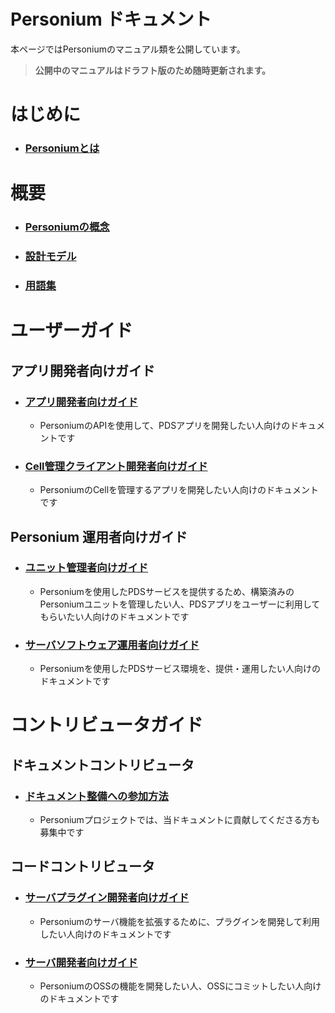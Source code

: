 #  Personium ドキュメント

本ページではPersoniumのマニュアル類を公開しています。

> __公開中のマニュアルはドラフト版のため随時更新されます。__

# はじめに

* ### [Personiumとは](./overview/001_Introduction.html)

# 概要

* ### [Personiumの概念](./user_guide/001_Personium_Concepts.html)

* ### [設計モデル](./user_guide/005_Model_construction.html)

* ### [用語集](./user_guide/008_Glossary.html)

# ユーザーガイド  
## アプリ開発者向けガイド  
* ### [アプリ開発者向けガイド](./app-developer/index.html)
  * PersoniumのAPIを使用して、PDSアプリを開発したい人向けのドキュメントです

* ### [Cell管理クライアント開発者向けガイド](./cell-client-developer/index.html)
  * PersoniumのCellを管理するアプリを開発したい人向けのドキュメントです

## Personium 運用者向けガイド
* ### [ユニット管理者向けガイド](./unit-administrator/index.html)
  * Personiumを使用したPDSサービスを提供するため、構築済みのPersoniumユニットを管理したい人、PDSアプリをユーザーに利用してもらいたい人向けのドキュメントです

* ### [サーバソフトウェア運用者向けガイド](./server-operator/index.html)
  * Personiumを使用したPDSサービス環境を、提供・運用したい人向けのドキュメントです

# コントリビュータガイド  
## ドキュメントコントリビュータ  
* ### [ドキュメント整備への参加方法](./document-writer/index.html)  
  * Personiumプロジェクトでは、当ドキュメントに貢献してくださる方も募集中です
  
## コードコントリビュータ  
* ### [サーバプラグイン開発者向けガイド](./plugin-developer/index.html)
  * Personiumのサーバ機能を拡張するために、プラグインを開発して利用したい人向けのドキュメントです

* ### [サーバ開発者向けガイド](./software-developer/index.html)
  * PersoniumのOSSの機能を開発したい人、OSSにコミットしたい人向けのドキュメントです
